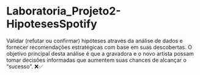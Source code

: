 # Laboratoria_Projeto2-HipotesesSpotify
Validar (refutar ou confirmar) hipóteses através da análise de dados e fornecer recomendações estratégicas com base em suas descobertas. O objetivo principal desta análise é que a gravadora e o novo artista possam tomar decisões informadas que aumentem suas chances de alcançar o “sucesso”. ❌✅
